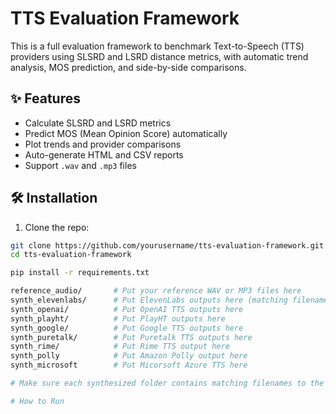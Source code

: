 # TTS Evaluation Framework

This is a full evaluation framework to benchmark Text-to-Speech (TTS) providers using SLSRD and LSRD distance metrics, with automatic trend analysis, MOS prediction, and side-by-side comparisons.

## ✨ Features
- Calculate SLSRD and LSRD metrics
- Predict MOS (Mean Opinion Score) automatically
- Plot trends and provider comparisons
- Auto-generate HTML and CSV reports
- Support `.wav` and `.mp3` files

## 🛠 Installation

1. Clone the repo:

```bash
git clone https://github.com/yourusername/tts-evaluation-framework.git
cd tts-evaluation-framework

pip install -r requirements.txt

reference_audio/       # Put your reference WAV or MP3 files here
synth_elevenlabs/      # Put ElevenLabs outputs here (matching filenames)
synth_openai/          # Put OpenAI TTS outputs here
synth_playht/          # Put PlayHT outputs here
synth_google/          # Put Google TTS outputs here
synth_puretalk/        # Put Puretalk TTS outputs here
synth_rime/            # Put Rime TTS output here
synth_polly            # Put Amazon Polly output here
synth_microsoft        # Put Micorsoft Azure TTS here

# Make sure each synthesized folder contains matching filenames to the reference.

# How to Run
